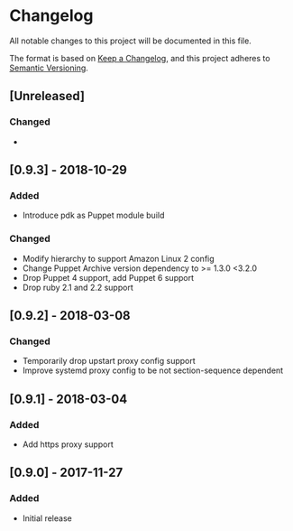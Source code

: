 # Changelog
All notable changes to this project will be documented in this file.

The format is based on [Keep a Changelog](https://keepachangelog.com/en/1.0.0/),
and this project adheres to [Semantic Versioning](https://semver.org/spec/v2.0.0.html).

## [Unreleased]

### Changed
-

## [0.9.3] - 2018-10-29

### Added
- Introduce pdk as Puppet module build

### Changed
- Modify hierarchy to support Amazon Linux 2 config
- Change Puppet Archive version dependency to >= 1.3.0 <3.2.0
- Drop Puppet 4 support, add Puppet 6 support
- Drop ruby 2.1 and 2.2 support

## [0.9.2] - 2018-03-08

### Changed
- Temporarily drop upstart proxy config support
- Improve systemd proxy config to be not section-sequence dependent

## [0.9.1] - 2018-03-04

### Added
- Add https proxy support

## [0.9.0] - 2017-11-27

### Added
- Initial release
